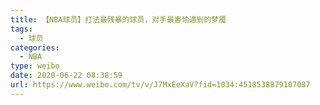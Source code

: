 ```yaml
---
title: 【NBA球员】打法最残暴的球员，对手最害怕遇到的梦魇
tags:
  - 球员
categories:
  - NBA
type: weibo
date: 2020-06-22 08:38:59
url: https://www.weibo.com/tv/v/J7MxEeXaV?fid=1034:4518538879107087
---
```


<!-- more -->